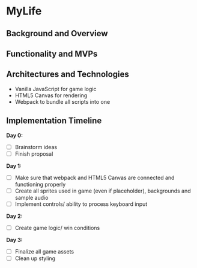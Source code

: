 # MyLife

## Background and Overview


## Functionality and MVPs


## Architectures and Technologies

* Vanilla JavaScript for game logic
* HTML5 Canvas for rendering
* Webpack to bundle all scripts into one

## Implementation Timeline
**Day 0:**
  - [ ] Brainstorm ideas
  - [ ] Finish proposal
  
**Day 1:**
  - [ ] Make sure that webpack and HTML5 Canvas are connected and functioning properly
  - [ ] Create all sprites used in game (even if placeholder), backgrounds and sample audio
  - [ ] Implement controls/ ability to process keyboard input

**Day 2:**
  - [ ] Create game logic/ win conditions
  
**Day 3:**
  - [ ] Finalize all game assets
  - [ ] Clean up styling
